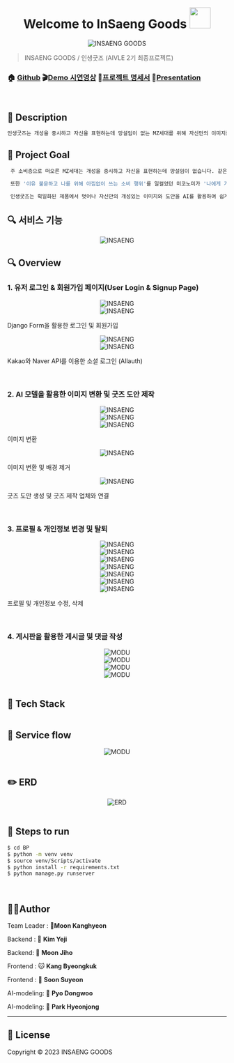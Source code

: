 <h1 align="center">Welcome to InSaeng Goods <img src="https://raw.githubusercontent.com/MartinHeinz/MartinHeinz/master/wave.gif" width="48px"></h1>
<p>
</p>
<center>
    <img src="./README.assets/Logo.png" alt="INSAENG GOODS" style="zoom:100%;" align="center"/>
</center>





> INSAENG GOODS / 인생굿즈 (AIVLE 2기 최종프로젝트)

### 🏠 [Github]() :clapper:[Demo 시연영상]() :page_with_curl:[프로젝트 명세서]() :microphone:[Presentation]()

<br>

## 📕 Description

```sh
인생굿즈는 개성을 중시하고 자신을 표현하는데 망설임이 없는 MZ세대를 위해 자신만의 이미지를 일러스트화 하고 굿즈 도안까지 생성할 수 있도록 도와주는 서비스 입니다.
```



## :pushpin: Project Goal

```sh
 주 소비층으로 떠오른 MZ세대는 개성을 중시하고 자신을 표현하는데 망설임이 없습니다. 같은 물건을 사더라도 세상에 단 하나뿐인 유니크한 제품을 선호합니다. 이니셜을 새기는 등 자신만의 커스터마이징을 통해 소장가치를 높이고 정체성을 드러내고 있습니다.

 또한 '이유 불문하고 나를 위해 아낌없이 쓰는 소비 행위'를 일컬었던 미코노미가 '나에게 가치 있는 소비에 적극적으로 지갑을 연다'는 의미로 통용되며, MZ세대에게는 자신의 가치관과 스스로의 만족도가 구매를 결정하는 주요 요인이 되었습니다.
 
 인생굿즈는 획일화된 제품에서 벗어나 자신만의 개성있는 이미지와 도안을 AI를 활용하여 쉽게 생성하고 이를 공유하는 플랫폼을 제공함으로서 MZ세대에게 자신만의 굿즈를 만들 수 있는 기회와 서비스를 제공합니다.
```



## :mag: 서비스 기능

<center>
    <img src="./README.assets/requirements.png" alt="INSAENG"  align="center"/>
</center>


## :mag: Overview

### 1. 유저 로그인  & 회원가입 페이지(User Login & Signup Page) 

<center>
    <img src="./README.assets/1.png" alt="INSAENG"/>
</center>

<center>
    <img src="./README.assets/2.png" alt="INSAENG"/>
</center>

Django Form을 활용한 로그인 및 회원가입

<center>
    <img src="./README.assets/3.png" alt="INSAENG"/>
</center>

<center>
    <img src="./README.assets/4.png" alt="INSAENG"/>
</center>


Kakao와 Naver API를 이용한 소셜 로그인 (Allauth)

<br>

### 2. AI 모델을 활용한 이미지 변환 및 굿즈 도안 제작

<center>
    <img src="./README.assets/5.png" alt="INSAENG"/>
</center>

<center>
    <img src="./README.assets/6.png" alt="INSAENG"/>
</center>

<center>
    <img src="./README.assets/7.png" alt="INSAENG"/>
</center>

이미지 변환

<center>
    <img src="./README.assets/8.png" alt="INSAENG"/>
</center>


이미지 변환 및 배경 제거

<center>
    <img src="./README.assets/10.png" alt="INSAENG"/>
</center>


굿즈 도안 생성 및 굿즈 제작 업체와 연결

<br>

### 3. 프로필 & 개인정보 변경 및 탈퇴

<center>
    <img src="./README.assets/11.png" alt="INSAENG"/>
</center>

<center>
    <img src="./README.assets/12.png" alt="INSAENG"/>
</center>

<center>
    <img src="./README.assets/13.png" alt="INSAENG"/>
</center>

<center>
    <img src="./README.assets/14.png" alt="INSAENG"/>
</center>

<center>
    <img src="./README.assets/15.png" alt="INSAENG"/>
</center>

<center>
    <img src="./README.assets/16.png" alt="INSAENG"/>
</center>

<center>
    <img src="./README.assets/17.png" alt="INSAENG"/>
</center>

프로필 및 개인정보 수정, 삭제

<br>

### 4. 게시판을 활용한 게시글 및 댓글 작성

<center>
    <img src="./README.assets/21.png" alt="MODU"/>
</center>

<center>
    <img src="./README.assets/22.png" alt="MODU"/>
</center>

<center>
    <img src="./README.assets/23.png" alt="MODU"/>
</center>

<center>
    <img src="./README.assets/24.png" alt="MODU"/>
</center>

<br>



## :wrench: Tech Stack


<center>
    <img src="./README.assets/stack.png" alt=""/>
</center>



## 🛶 Service flow

<center>
    <img src="./README.assets/flow.png" alt="MODU"/>
</center>

<br>

## :pencil2: ERD

<center>
    <img src="./README.assets/erd.png" alt="ERD"/>
</center>
<br>

## :runner: Steps to run

```bash
$ cd BP
$ python -m venv venv
$ source venv/Scripts/activate
$ python install -r requirements.txt
$ python manage.py runserver
```

<br>

## 🤼‍♂️Author

Team Leader : 🐯**Moon Kanghyeon**

Backend : 🐶 **Kim Yeji**

Backend: 🐺 **Moon Jiho**

Frontend : 🐱 **Kang Byeongkuk**

Frontend : 🦁 **Soon Suyeon**

AI-modeling: 🐹 **Pyo Dongwoo**

AI-modeling: 🐸 **Park Hyeonjong**

<hr>

## 📝 License

Copyright © 2023  INSAENG GOODS  <br>

